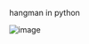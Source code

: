 hangman in python 


![image](https://github.com/user-attachments/assets/f2ca6709-ffbd-4f1f-8715-9834b8c17934)
